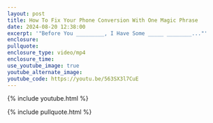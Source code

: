 ```yaml
---
layout: post
title: How To Fix Your Phone Conversion With One Magic Phrase
date: 2024-08-20 12:38:00
excerpt: '"Before You _________, I Have Some _____ ________..."'
enclosure:
pullquote:
enclosure_type: video/mp4
enclosure_time:
use_youtube_image: true
youtube_alternate_image:
youtube_code: https://youtu.be/563SX3l7CuE
---
```

{% include youtube.html %}

{% include pullquote.html %}